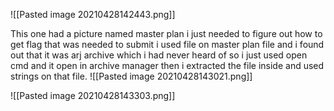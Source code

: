 
![[Pasted image 20210428142443.png]]

This one had a picture named master plan i just needed to figure out how to get flag that was needed to submit i used file on master plan file and i found out that it was arj archive which i had never heard of so i just used open cmd and it open in archive manager then i extracted the file inside and used strings on that file.
![[Pasted image 20210428143021.png]]

![[Pasted image 20210428143303.png]]